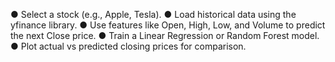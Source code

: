● Select a stock (e.g., Apple, Tesla).
● Load historical data using the yfinance library.
● Use features like Open, High, Low, and Volume to predict the next Close price.
● Train a Linear Regression or Random Forest model.
● Plot actual vs predicted closing prices for comparison.
